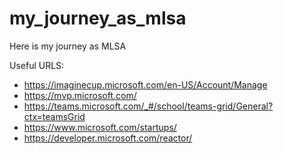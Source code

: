 # my_journey_as_mlsa
Here is my journey as MLSA

Useful URLS: 
- https://imaginecup.microsoft.com/en-US/Account/Manage
- https://mvp.microsoft.com/
- https://teams.microsoft.com/_#/school/teams-grid/General?ctx=teamsGrid
- https://www.microsoft.com/startups/
- https://developer.microsoft.com/reactor/
